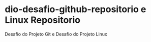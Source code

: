 # dio-desafio-github-repositorio e Linux Repositorio
Desafio do Projeto Git e Desafio do Projeto Linux
